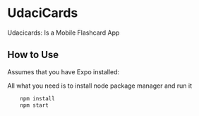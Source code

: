 # UdaciCards
Udacicards: Is a Mobile Flashcard App  

## How to Use

Assumes that you have Expo installed:

All what you need is to install node package manager and run it

```bash
    npm install
    npm start
```
